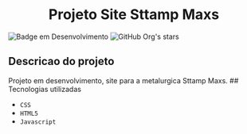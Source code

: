 <h1 align="center"> Projeto Site Sttamp Maxs </h1>

![Badge em Desenvolvimento](http://img.shields.io/static/v1?label=STATUS&message=EM%20DESENVOLVIMENTO&color=GREEN&style=for-the-badge)
![GitHub Org's stars](https://img.shields.io/github/stars/Glrmfranco?style=social)

<h2>Descricao do projeto</h2>
<p>Projeto em desenvolvimento, site para a metalurgica Sttamp Maxs.
  ## Tecnologias utilizadas

- ``CSS``
- ``HTML5``
- ``Javascript``


